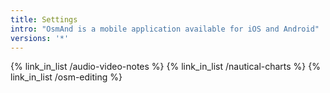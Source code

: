 ```yaml
---
title: Settings
intro: "OsmAnd is a mobile application available for iOS and Android"
versions: '*'
---
```



{% link_in_list /audio-video-notes %}
{% link_in_list /nautical-charts %}
{% link_in_list /osm-editing %}